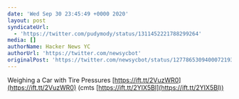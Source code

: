 ```yaml
---
date: 'Wed Sep 30 23:45:49 +0000 2020'
layout: post
syndicateUrl:
  - 'https://twitter.com/pudymody/status/1311452221788299264'
media: []
authorName: Hacker News YC
authorUrl: 'https://twitter.com/newsycbot'
originalPost: 'https://twitter.com/newsycbot/status/1277865309400072193'
---
```

Weighing a Car with Tire Pressures [https://ift.tt/2VuzWR0](https://ift.tt/2VuzWR0) (cmts [https://ift.tt/2YIX5Bl](https://ift.tt/2YIX5Bl))